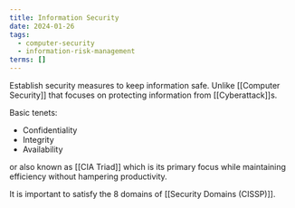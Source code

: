 ```yaml
---
title: Information Security
date: 2024-01-26
tags:
  - computer-security
  - information-risk-management
terms: []
---
```


Establish security measures to keep information safe.
Unlike [[Computer Security]] that focuses on protecting information from [[Cyberattack]]s.

Basic tenets:

- Confidentiality
- Integrity
- Availability

or also known as [[CIA Triad]] which is its primary focus while maintaining efficiency without hampering productivity.

It is important to satisfy the 8 domains of [[Security Domains (CISSP)]].